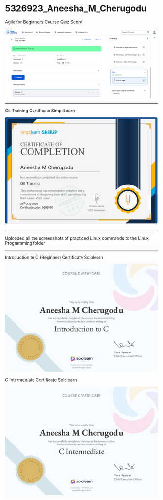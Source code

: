 # 5326923\_Aneesha\_M\_Cherugodu

Agile for Beginners Course Quiz Score 


<img src="SDLC/Agile for Beginners Quiz Score.png" alt="Agile for Beginners Course Quiz Score"/>

<hr>

Git Training Certificate SimpliLearn


<img src="Git/Git Training Certificate SimpliLearn.png" alt="Git Training Certificate SimpliLearn"/>

<hr>

Uploaded all the screenshots of practiced Linux commands to the Linux Programming folder 

<hr>

Introduction to C (Beginner) Certificate Sololearn 


<img src="C Programming/Introduction to C (Beginner) Certificate Sololearn.jpg" alt="Introduction to C (Beginner) Course Sololearn ">


C Intermediate Certificate Sololearn


<img src="C Programming/C Intermediate Certificate Sololearn.jpg" alt="C Intermediate Certificate Sololearn">





